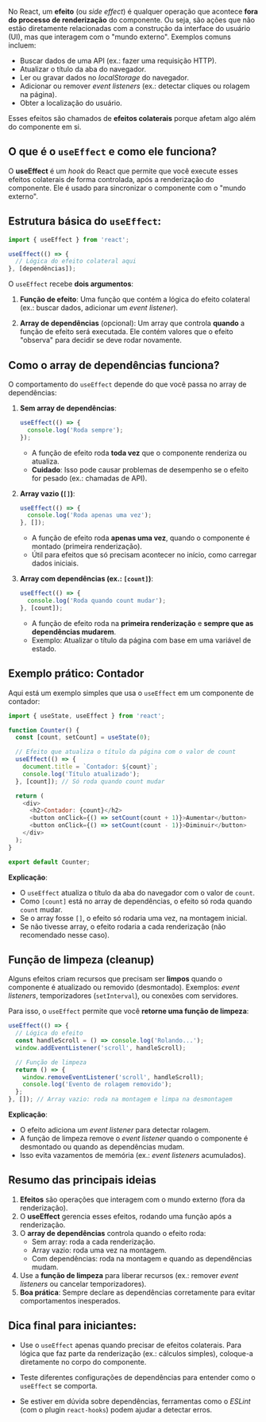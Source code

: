 No React, um **efeito** (ou *side effect*) é qualquer operação que acontece **fora do processo de renderização** do componente. Ou seja, são ações que não estão diretamente relacionadas com a construção da interface do usuário (UI), mas que interagem com o "mundo externo". Exemplos comuns incluem:

- Buscar dados de uma API (ex.: fazer uma requisição HTTP).
- Atualizar o título da aba do navegador.
- Ler ou gravar dados no *localStorage* do navegador.
- Adicionar ou remover *event listeners* (ex.: detectar cliques ou rolagem na página).
- Obter a localização do usuário.

Esses efeitos são chamados de **efeitos colaterais** porque afetam algo além do componente em si.

## O que é o `useEffect` e como ele funciona?

O **useEffect** é um *hook* do React que permite que você execute esses efeitos colaterais de forma controlada, após a renderização do componente. Ele é usado para sincronizar o componente com o "mundo externo".

## Estrutura básica do `useEffect`:

```javascript
import { useEffect } from 'react';

useEffect(() => {
  // Lógica do efeito colateral aqui
}, [dependências]);
```

O `useEffect` recebe **dois argumentos**:

1. **Função de efeito**: Uma função que contém a lógica do efeito colateral (ex.: buscar dados, adicionar um *event listener*).
   
2. **Array de dependências** (opcional): Um array que controla **quando** a função de efeito será executada. Ele contém valores que o efeito "observa" para decidir se deve rodar novamente.

## Como o array de dependências funciona?

O comportamento do `useEffect` depende do que você passa no array de dependências:

1. **Sem array de dependências**:
   ```jsx
   useEffect(() => {
     console.log('Roda sempre');
   });
   ```
   - A função de efeito roda **toda vez** que o componente renderiza ou atualiza.
   - **Cuidado**: Isso pode causar problemas de desempenho se o efeito for pesado (ex.: chamadas de API).

2. **Array vazio (`[]`)**:
   ```jsx
   useEffect(() => {
     console.log('Roda apenas uma vez');
   }, []);
   ```
   - A função de efeito roda **apenas uma vez**, quando o componente é montado (primeira renderização).
   - Útil para efeitos que só precisam acontecer no início, como carregar dados iniciais.

3. **Array com dependências (ex.: `[count]`)**:
   ```jsx
   useEffect(() => {
     console.log('Roda quando count mudar');
   }, [count]);
   ```
   - A função de efeito roda na **primeira renderização** e **sempre que as dependências mudarem**.
   - Exemplo: Atualizar o título da página com base em uma variável de estado.
## Exemplo prático: Contador

Aqui está um exemplo simples que usa o `useEffect` em um componente de contador:

```javascript
import { useState, useEffect } from 'react';

function Counter() {
  const [count, setCount] = useState(0);

  // Efeito que atualiza o título da página com o valor de count
  useEffect(() => {
    document.title = `Contador: ${count}`;
    console.log('Título atualizado');
  }, [count]); // Só roda quando count mudar

  return (
    <div>
      <h2>Contador: {count}</h2>
      <button onClick={() => setCount(count + 1)}>Aumentar</button>
      <button onClick={() => setCount(count - 1)}>Diminuir</button>
    </div>
  );
}

export default Counter;
```

**Explicação**:
- O `useEffect` atualiza o título da aba do navegador com o valor de `count`.
- Como `[count]` está no array de dependências, o efeito só roda quando `count` mudar.
- Se o array fosse `[]`, o efeito só rodaria uma vez, na montagem inicial.
- Se não tivesse array, o efeito rodaria a cada renderização (não recomendado nesse caso).

## Função de limpeza (cleanup)

Alguns efeitos criam recursos que precisam ser **limpos** quando o componente é atualizado ou removido (desmontado). Exemplos: *event listeners*, temporizadores (`setInterval`), ou conexões com servidores.

Para isso, o `useEffect` permite que você **retorne uma função de limpeza**:

```javascript
useEffect(() => {
  // Lógica do efeito
  const handleScroll = () => console.log('Rolando...');
  window.addEventListener('scroll', handleScroll);

  // Função de limpeza
  return () => {
    window.removeEventListener('scroll', handleScroll);
    console.log('Evento de rolagem removido');
  };
}, []); // Array vazio: roda na montagem e limpa na desmontagem
```

**Explicação**:
- O efeito adiciona um *event listener* para detectar rolagem.
- A função de limpeza remove o *event listener* quando o componente é desmontado ou quando as dependências mudam.
- Isso evita vazamentos de memória (ex.: *event listeners* acumulados).

## Resumo das principais ideias

1. **Efeitos** são operações que interagem com o mundo externo (fora da renderização).
2. O **useEffect** gerencia esses efeitos, rodando uma função após a renderização.
3. O **array de dependências** controla quando o efeito roda:
   - Sem array: roda a cada renderização.
   - Array vazio: roda uma vez na montagem.
   - Com dependências: roda na montagem e quando as dependências mudam.
4. Use a **função de limpeza** para liberar recursos (ex.: remover *event listeners* ou cancelar temporizadores).
5. **Boa prática**: Sempre declare as dependências corretamente para evitar comportamentos inesperados.

## Dica final para iniciantes:

- Use o `useEffect` apenas quando precisar de efeitos colaterais. Para lógica que faz parte da renderização (ex.: cálculos simples), coloque-a diretamente no corpo do componente.
  
- Teste diferentes configurações de dependências para entender como o `useEffect` se comporta.
  
- Se estiver em dúvida sobre dependências, ferramentas como o *ESLint* (com o plugin `react-hooks`) podem ajudar a detectar erros.

